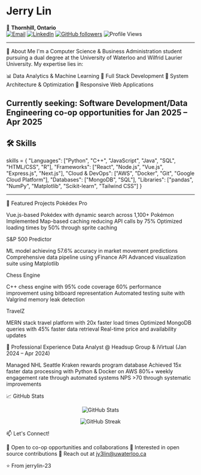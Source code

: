 # Jerry Lin  

📍 **Thornhill, Ontario**  
[![Email](https://img.shields.io/badge/Email-jy3lin@uwaterloo.ca-D14836?style=flat&logo=gmail&logoColor=white)](mailto:jy3lin@uwaterloo.ca) 
[![LinkedIn](https://img.shields.io/badge/LinkedIn-Connect-blue?style=flat&logo=linkedin)](https://www.linkedin.com/in/jerrylin04) 
[![GitHub followers](https://img.shields.io/github/followers/jerrylin-23?label=Follow&style=social)](https://github.com/jerrylin-23) 
![Profile Views](https://komarev.com/ghpvc/?username=jerrylin-23&color=brightgreen)

---

👋 About Me
I'm a Computer Science & Business Administration student pursuing a dual degree at the University of Waterloo and Wilfrid Laurier University. My expertise lies in:

📊 Data Analytics & Machine Learning
🎯 Full Stack Development
🔧 System Architecture & Optimization
📱 Responsive Web Applications

Currently seeking: Software Development/Data Engineering co-op opportunities for Jan 2025 – Apr 2025
---

## 🛠️ Skills  
skills = {
    "Languages": ["Python", "C++", "JavaScript", "Java", "SQL", "HTML/CSS", "R"],
    "Frameworks": ["React", "Node.js", "Vue.js", "Express.js", "Next.js"],
    "Cloud & DevOps": ["AWS", "Docker", "Git", "Google Cloud Platform"],
    "Databases": ["MongoDB", "SQL"],
    "Libraries": ["pandas", "NumPy", "Matplotlib", "Scikit-learn", "Tailwind CSS"]
}

---

🚀 Featured Projects
Pokédex Pro

Vue.js-based Pokédex with dynamic search across 1,100+ Pokémon
Implemented Map-based caching reducing API calls by 75%
Optimized loading times by 50% through sprite caching

S&P 500 Predictor

ML model achieving 57.6% accuracy in market movement predictions
Comprehensive data pipeline using yFinance API
Advanced visualization suite using Matplotlib

Chess Engine

C++ chess engine with 95% code coverage
60% performance improvement using bitboard representation
Automated testing suite with Valgrind memory leak detection

TravelZ

MERN stack travel platform with 20x faster load times
Optimized MongoDB queries with 45% faster data retrieval
Real-time price and availability updates


💼 Professional Experience
Data Analyst @ Headsup Group & iVirtual (Jan 2024 – Apr 2024)

Managed NHL Seattle Kraken rewards program database
Achieved 15x faster data processing with Python & Docker on AWS
80%+ weekly engagement rate through automated systems
NPS >70 through systematic improvements


📈 GitHub Stats
<p align="center">
  <img src="https://github-readme-stats.vercel.app/api?username=jerrylin-23&show_icons=true&theme=gradient&count_private=true" alt="GitHub Stats" />
</p>
<p align="center">
  <img src="https://github-readme-streak-stats.herokuapp.com/?user=jerrylin-23&theme=dark" alt="GitHub Streak" />
</p>

📫 Let's Connect!

💼 Open to co-op opportunities and collaborations
🤝 Interested in open source contributions
📧 Reach out at jy3lin@uwaterloo.ca


⭐️ From jerrylin-23
